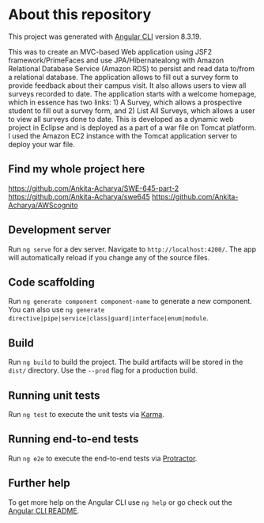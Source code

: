 # About this repository

This project was generated with [Angular CLI](https://github.com/angular/angular-cli) version 8.3.19.



This was to create an MVC-based Web application using JSF2 framework/PrimeFaces and use JPA/Hibernatealong with Amazon Relational Database Service (Amazon RDS) to persist and read data to/from a relational database. The application allows to fill out a survey form to provide feedback about their campus visit. It also allows users to view all surveys recorded to date. The application starts with a welcome homepage, which in essence has two links: 1) A Survey, which allows a prospective student to fill out a survey form, and 2) List All Surveys, which allows a user to view all surveys done to date. This is developed as a dynamic web project in Eclipse and is deployed as a part of a war file on Tomcat platform. I used the Amazon EC2 instance with the Tomcat application server  to deploy your war file. 


## Find my whole project here

https://github.com/Ankita-Acharya/SWE-645-part-2
https://github.com/Ankita-Acharya/swe645
https://github.com/Ankita-Acharya/AWScognito


## Development server

Run `ng serve` for a dev server. Navigate to `http://localhost:4200/`. The app will automatically reload if you change any of the source files.

## Code scaffolding

Run `ng generate component component-name` to generate a new component. You can also use `ng generate directive|pipe|service|class|guard|interface|enum|module`.

## Build

Run `ng build` to build the project. The build artifacts will be stored in the `dist/` directory. Use the `--prod` flag for a production build.

## Running unit tests

Run `ng test` to execute the unit tests via [Karma](https://karma-runner.github.io).

## Running end-to-end tests

Run `ng e2e` to execute the end-to-end tests via [Protractor](http://www.protractortest.org/).

## Further help

To get more help on the Angular CLI use `ng help` or go check out the [Angular CLI README](https://github.com/angular/angular-cli/blob/master/README.md).
